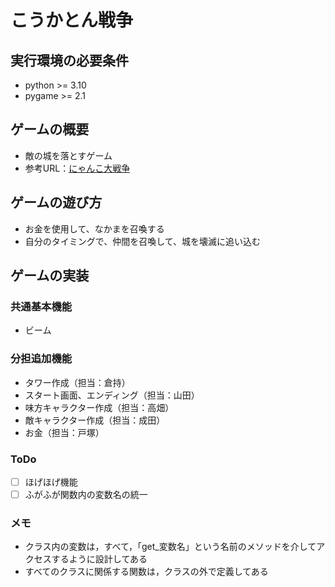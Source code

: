 # こうかとん戦争

## 実行環境の必要条件
* python >= 3.10
* pygame >= 2.1

## ゲームの概要
* 敵の城を落とすゲーム
* 参考URL：[にゃんこ大戦争](https://programming-school-technolo.com/?page_id=2621)

## ゲームの遊び方
* お金を使用して、なかまを召喚する
* 自分のタイミングで、仲間を召喚して、城を壊滅に追い込む


## ゲームの実装
### 共通基本機能
* ビーム

### 分担追加機能
* タワー作成（担当：倉持）
* スタート画面、エンディング（担当：山田）
* 味方キャラクター作成（担当：高畑）
* 敵キャラクター作成（担当：成田）
* お金（担当：戸塚）

### ToDo
- [ ] ほげほげ機能
- [ ] ふがふが関数内の変数名の統一

### メモ
* クラス内の変数は，すべて，「get_変数名」という名前のメソッドを介してアクセスするように設計してある
* すべてのクラスに関係する関数は，クラスの外で定義してある
